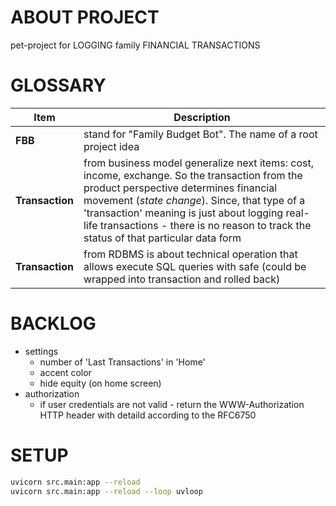 # ABOUT PROJECT

pet-project for LOGGING family FINANCIAL TRANSACTIONS

# GLOSSARY

| Item            | Description                                                                                                                                                                                                                                                                                                                       |
| --------------- | --------------------------------------------------------------------------------------------------------------------------------------------------------------------------------------------------------------------------------------------------------------------------------------------------------------------------------- |
| **FBB**         | stand for "Family Budget Bot". The name of a root project idea                                                                                                                                                                                                                                                                    |
| **Transaction** | from business model generalize next items: cost, income, exchange. So the transaction from the product perspective determines financial movement (_state change_). Since, that type of a 'transaction' meaning is just about logging real-life transactions - there is no reason to track the status of that particular data form |
| **Transaction** | from RDBMS is about technical operation that allows execute SQL queries with safe (could be wrapped into transaction and rolled back)                                                                                                                                                                                             |

# BACKLOG

- settings
  - number of 'Last Transactions' in 'Home'
  - accent color
  - hide equity (on home screen)
- authorization
  - if user credentials are not valid - return the WWW-Authorization HTTP header with detaild according to the RFC6750

# SETUP

```sh
uvicorn src.main:app --reload
uvicorn src.main:app --reload --loop uvloop
```
